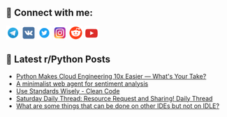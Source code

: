 ## 🔎 Connect with me:
[<img src="https://github.com/bullbesh/bullbesh/blob/main/images/Telegram.png" width="32" height="32" />](https://t.me/bullbesh)
[<img src="https://github.com/bullbesh/bullbesh/blob/main/images/VK.png" width="32" height="32" />](https://vk.com/bullbesh)
[<img src="https://github.com/bullbesh/bullbesh/blob/main/images/Twitter.png" width="32" height="32" />](https://twitter.com/bullbesh1)
[<img src="https://github.com/bullbesh/bullbesh/blob/main/images/Instagram.png" width="32" height="32" />](https://www.instagram.com/bullbesh)
[<img src="https://github.com/bullbesh/bullbesh/blob/main/images/Reddit.png" width="32" height="32" />](https://www.reddit.com/user/bullbesh)
[<img src="https://github.com/bullbesh/bullbesh/blob/main/images/YouTube.png" width="32" height="32" />](https://www.youtube.com/channel/UCtfjRs6uzgq5mfm8S06WTcg)

## 📕 Latest r/Python Posts
<!-- BLOG-POST-LIST:START -->
- [Python Makes Cloud Engineering 10x Easier — What&#39;s Your Take?](https://www.reddit.com/r/Python/comments/1k8chge/python_makes_cloud_engineering_10x_easier_whats/)
- [A minimalist web agent for sentiment analysis](https://www.reddit.com/r/Python/comments/1k8c2lx/a_minimalist_web_agent_for_sentiment_analysis/)
- [Use Standards Wisely - Clean Code](https://www.reddit.com/r/Python/comments/1k85k06/use_standards_wisely_clean_code/)
- [Saturday Daily Thread: Resource Request and Sharing! Daily Thread](https://www.reddit.com/r/Python/comments/1k7zo60/saturday_daily_thread_resource_request_and/)
- [What are some things that can be done on other IDEs but not on IDLE?](https://www.reddit.com/r/Python/comments/1k7zcej/what_are_some_things_that_can_be_done_on_other/)
<!-- BLOG-POST-LIST:END -->

